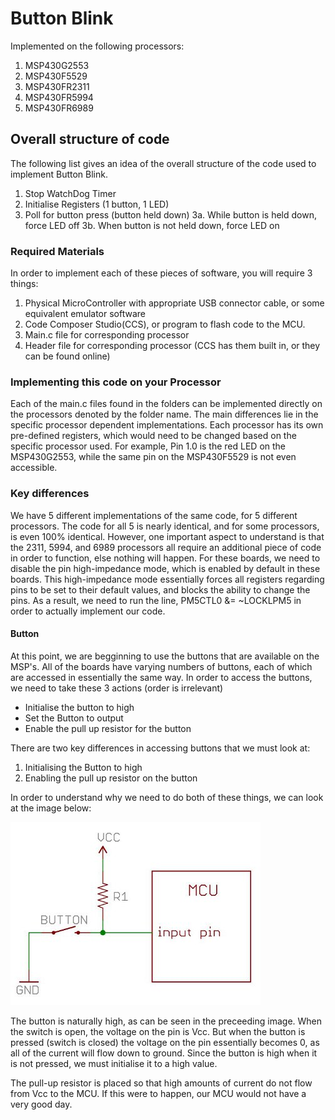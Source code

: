 # Button Blink
Implemented on the following processors:
1. MSP430G2553
2. MSP430F5529
3. MSP430FR2311
4. MSP430FR5994
5. MSP430FR6989


## Overall structure of code
The following list gives an idea of the overall structure of the code used to implement Button Blink.

1. Stop WatchDog Timer
2. Initialise Registers (1 button, 1 LED)
3. Poll for button press (button held down) 
3a. While button is held down, force LED off
3b. When button is not held down, force LED on

### Required Materials
In order to implement each of these pieces of software, you will require 3 things:

1. Physical MicroController with appropriate USB connector cable, or some equivalent emulator software
2. Code Composer Studio(CCS), or program to flash code to the MCU.
3. Main.c file for corresponding processor
4. Header file for corresponding processor (CCS has them built in, or they can be found online) 

### Implementing this code on your Processor
Each of the main.c files found in the folders can be implemented directly on the processors denoted by the folder name.
The main differences lie in the specific processor dependent implementations. Each processor has its own pre-defined
registers, which would need to be changed based on the specific processor used. For example, Pin 1.0 is the red LED on the MSP430G2553,
while the same pin on the MSP430F5529 is not even accessible.

### Key differences
We have 5 different implementations of the same code, for 5 different processors. The code for all 5 is nearly identical,
and for some processors, is even 100% identical. However, one important aspect to understand is that the 2311, 5994, and 
6989 processors all require an additional piece of code in order to function, else nothing will happen. For these boards,
we need to disable the pin high-impedance mode, which is enabled by default in these boards. This high-impedance mode
essentially forces all registers regarding pins to be set to their default values, and blocks the ability to change the pins.
As a result, we need to run the line, PM5CTL0 &= ~LOCKLPM5 in order to actually implement our code.

#### Button
At this point, we are begginning to use the buttons that are available on the MSP's. All of the boards have varying
numbers of buttons, each of which are accessed in essentially the same way. In order to access the buttons,
we need to take these 3 actions (order is irrelevant)
* Initialise the button to high
* Set the Button to output
* Enable the pull up resistor for the button

There are two key differences in accessing buttons that we must look at:
1. Initialising the Button to high
2. Enabling the pull up resistor on the button

In order to understand why we need to do both of these things, we can look at the image below:

![alt text](pull_up.jpg "Circuit Diagram detailing why we need a pull-up resistor")

The button is naturally high, as can be seen in the preceeding image. When the switch is open, the voltage on the pin
is Vcc. But when the button is pressed (switch is closed) the voltage on the pin essentially becomes 0, as all of the current will
flow down to ground. Since the button is high when it is not pressed, we must initialise it to a high value.

The pull-up resistor is placed so that high amounts of current do not flow from Vcc to the MCU. If this were to happen, 
our MCU would not have a very good day.

